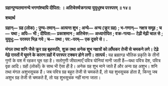 **ग्रहान्पुण्यतमानन्ये भगणांश्चापि दीपिता: ।** **अतिचेरुर्वक्रगत्या युयुधुश्च परस्परम् ॥ १४॥** 

**शब्दार्थ** 

**ग्रहान्—** **ग्रह (लोक)** **; पुण्य-तमान्—** **अत्यन्त शुभ** **; अन्ये—** **अन्य (क्रूर ग्रह)** **; भ-गणान्—** **नक्षत्र समूह** **; च—** **यथा** **;** **अपि—** **भी** **; दीपिता:—** **प्रकाशमान** **; अतिचेरु:—** **अध्यारोपित** **; वक्र-गत्या—** **टेढ़ी मेढ़ी चाल से** **; युयुधु:—** **परस्पर भिड़** **गये** **; च—** **तथा** **; पर:-परम्—** **एक दूसरे से।** **.** 

**मंगल तथा शनि जैसे क्रूर ग्रह बृहस्पति, शुक्र तथा अनेक शुभ नक्षत्रों को लाँघकर** **तेजी से चमकने लगे। टेढ़े मेढ़े रास्तों में घूमने के कारण ग्रहों में परस्पर टक्कर होने लगी।** **तात्पर्य :** यह ब्रह्माण्ड़ भौतिक प्रकृति के तीनों गुणों के वश में रहकर घूम रहा है। सतोगुणी जीवात्माएँ पवित्र योनियां मानी जाती हैं—यथा पवित्र देश, पवित्र वृक्ष आदि। ग्रहों (लोकों) के साथ भी ऐसा ही है। अनेक ग्रह शुभ माने जाते हैं और अन्य ग्रह अशुभ। शनि तथा मंगल अशुभसूचक हैं। जब पवित्र ग्रह बहुत तेजी से चमकते हैं, तो यह शुभसूचक होता है, किन्तु जब अशुभ ग्रह तेजी से चमकते हैं, तो यह शुभसूचक नहीं माना जाता।  